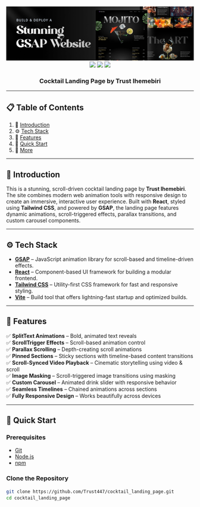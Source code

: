 <div align="center">
  <br />
  <img src="public/readme/hero.png" alt="Project Banner">
  <br />

  <div>
    <img src="https://img.shields.io/badge/-React-blue?style=for-the-badge&logo=react&logoColor=white" />
    <img src="https://img.shields.io/badge/-GSAP-88CE02?style=for-the-badge&logo=greensock&logoColor=white" />
    <img src="https://img.shields.io/badge/-Tailwind_CSS-38B2AC?style=for-the-badge&logo=tailwind-css&logoColor=white" />
  </div>

  <h3 align="center">Cocktail Landing Page by Trust Ihemebiri</h3>
</div>

---

## 📋 Table of Contents

1. 🤖 [Introduction](#introduction)
2. ⚙️ [Tech Stack](#tech-stack)
3. 🔋 [Features](#features)
4. 🤸 [Quick Start](#quick-start)
5. 🚀 [More](#more)

---

## 🤖 Introduction

This is a stunning, scroll-driven cocktail landing page by **Trust Ihemebiri**. The site combines modern web animation tools with responsive design to create an immersive, interactive user experience. Built with **React**, styled using **Tailwind CSS**, and powered by **GSAP**, the landing page features dynamic animations, scroll-triggered effects, parallax transitions, and custom carousel components.

---

## ⚙️ Tech Stack

- **[GSAP](https://gsap.com/)** – JavaScript animation library for scroll-based and timeline-driven effects.
- **[React](https://react.dev/)** – Component-based UI framework for building a modular frontend.
- **[Tailwind CSS](https://tailwindcss.com/)** – Utility-first CSS framework for fast and responsive styling.
- **[Vite](https://vitejs.dev/)** – Build tool that offers lightning-fast startup and optimized builds.

---

## 🔋 Features

✅ **SplitText Animations** – Bold, animated text reveals  
✅ **ScrollTrigger Effects** – Scroll-based animation control  
✅ **Parallax Scrolling** – Depth-creating scroll animations  
✅ **Pinned Sections** – Sticky sections with timeline-based content transitions  
✅ **Scroll-Synced Video Playback** – Cinematic storytelling using video & scroll  
✅ **Image Masking** – Scroll-triggered image transitions using masking  
✅ **Custom Carousel** – Animated drink slider with responsive behavior  
✅ **Seamless Timelines** – Chained animations across sections  
✅ **Fully Responsive Design** – Works beautifully across devices  

---

## 🤸 Quick Start

### Prerequisites

- [Git](https://git-scm.com/)
- [Node.js](https://nodejs.org/en)
- [npm](https://www.npmjs.com/)

### Clone the Repository

```bash
git clone https://github.com/Trust447/cocktail_landing_page.git
cd cocktail_landing_page
